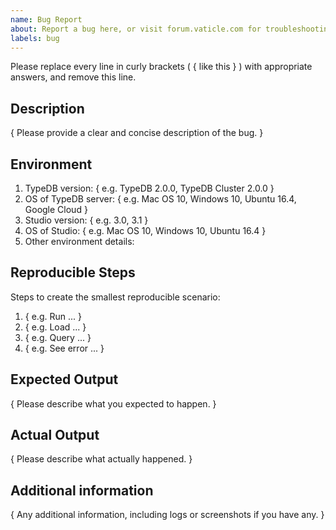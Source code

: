 ```yaml
---
name: Bug Report
about: Report a bug here, or visit forum.vaticle.com for troubleshooting discussions
labels: bug
---
```


Please replace every line in curly brackets ( { like this } ) with appropriate answers, and remove this line.

## Description

{ Please provide a clear and concise description of the bug. }

## Environment

1. TypeDB version: { e.g. TypeDB 2.0.0, TypeDB Cluster 2.0.0 }
2. OS of TypeDB server: { e.g. Mac OS 10, Windows 10, Ubuntu 16.4, Google Cloud }
3. Studio version: { e.g. 3.0, 3.1 }
4. OS of Studio: { e.g. Mac OS 10, Windows 10, Ubuntu 16.4 }
5. Other environment details:

## Reproducible Steps

Steps to create the smallest reproducible scenario:
1. { e.g. Run ... }
2. { e.g. Load ... }
3. { e.g. Query ... }
4. { e.g. See error ... }

## Expected Output

{ Please describe what you expected to happen. }

## Actual Output

{ Please describe what actually happened. }
 
## Additional information

{ Any additional information, including logs or screenshots if you have any. }
